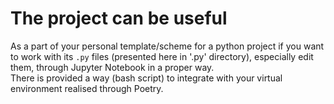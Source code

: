 # The project can be useful
As a part of your personal template/scheme for a python project if you want to work with its `.py` files (presented here in '.py' directory), especially edit them, through Jupyter Notebook in a proper way.  
There is provided a way (bash script) to integrate with your virtual environment realised through Poetry.
